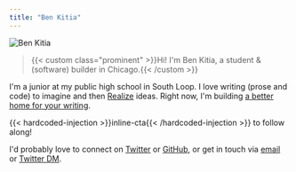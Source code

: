 ```yaml
---
title: "Ben Kitia"
---
```


![Ben Kitia](/images/ben.webp)

> {{< custom class="prominent" >}}Hi! I'm Ben Kitia, a student & (software) builder in Chicago.{{< /custom >}}

I'm a junior at my public high school in South Loop. I love writing (prose and code) to imagine and then [Realize](/Realize.pdf) ideas. Right now, I'm building [a better home for your writing](https://pubnent.com).

{{< hardcoded-injection >}}inline-cta{{< /hardcoded-injection >}} to follow along!

I'd probably love to connect on [Twitter](https://twitter.com/benkitia) or [GitHub](https://github.com/benkitia), or get in touch via [email](https://url.kitia.net/email) or [Twitter DM](https://twitter.com/messages/compose?recipient_id=1188270454303277056).
